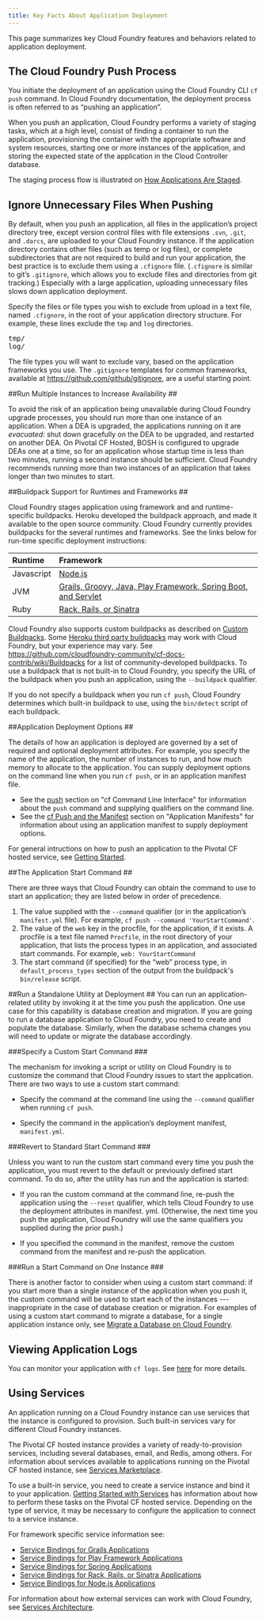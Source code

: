 ```yaml
---
title: Key Facts About Application Deployment
---
```



This page summarizes key Cloud Foundry features and behaviors related to application deployment.

## <a id='push-process'></a>The Cloud Foundry Push Process ##

You initiate the deployment of an application using the Cloud Foundry CLI `cf push` command. In Cloud Foundry documentation, the deployment process is often referred to as “pushing an application”.

When you push an application, Cloud Foundry performs a variety of staging tasks, which at a high level, consist of finding a container to run the application, provisioning the container with the appropriate software and system resources, starting one or more instances of the application, and storing the expected state of the application in the Cloud Controller database.

The staging process flow is illustrated on [How Applications Are Staged](/docs/running/architecture/how-applications-are-staged.html).

## <a id='exclude'></a>Ignore Unnecessary Files When Pushing ##

By default, when you push an application, all files in the application’s project directory tree, except version control files with file extensions `.svn`, `.git`, and `.darcs`, are uploaded to your Cloud Foundry instance. If the application directory contains other files (such as temp or log files), or complete subdirectories that are not required to build and run your application, the best practice is to exclude them using a `.cfignore` file. (`.cfignore` is similar to git’s `.gitignore`, which allows you to exclude files and directories from git tracking.)  Especially with a large application, uploading unnecessary files slows down application deployment.

Specify the files or file types you wish to exclude from upload in a text file, named `.cfignore`, in the root of your application directory structure.  For example, these lines exclude the `tmp` and `log` directories.

<pre class="terminal">
tmp/
log/
</pre>

The file types you will want to exclude vary, based on the application frameworks you use. The `.gitignore` templates for common frameworks, available at https://github.com/github/gitignore, are a useful starting point.

##<a id='instances'></a>Run Multiple Instances to Increase Availability ##

To avoid the risk of an application being unavailable during Cloud Foundry upgrade processes, you should run more than one instance of an application. When a DEA is upgraded, the applications running on it are _evacuated_: shut down gracefully on the DEA to be upgraded, and restarted on another DEA. On Pivotal CF Hosted, BOSH is configured to upgrade DEAs one at a time, so for an application whose startup time is less than two minutes, running a second instance should be sufficient. Cloud Foundry recommends running more than two instances of an application that takes longer than two minutes to start.


##<a id='buildpacks'></a>Buildpack Support for Runtimes and Frameworks ##

Cloud Foundry stages application using framework and and runtime-specific buildpacks. Heroku developed the buildpack approach, and made it available to the open source community.  Cloud Foundry currently provides buildpacks for the several runtimes and frameworks.  See the links below for run-time specific deployment instructions:

| Runtime        | Framework                                                                             |
| :------------- | :-------------                                                                        |
| Javascript     | [Node.js](/docs/using/deploying-apps/javascript/index.html)                           |
| JVM            | [Grails, Groovy, Java, Play Framework, Spring Boot, and Servlet](/docs/using/deploying-apps/jvm/index.html)|
| Ruby           | [Rack, Rails, or Sinatra](/docs/using/deploying-apps/ruby/index.html)                 |

Cloud Foundry also supports custom buildpacks as described on [Custom Buildpacks](/docs/using/deploying-apps/buildpacks.html).  Some <a href="https://devcenter.heroku.com/articles/third-party-buildpacks">Heroku third party buildpacks</a> may work with Cloud Foundry, but your experience may vary. See https://github.com/cloudfoundry-community/cf-docs-contrib/wiki/Buildpacks for a list of community-developed buildpacks. To use a buildpack that is not built-in to Cloud Foundry, you specify the URL of the buildpack when you push an application, using the `--buildpack` qualifier.

If you do not specify a buildpack when you run `cf push`, Cloud Foundry determines which built-in buildpack to use, using the `bin/detect` script of each buildpack.

##<a id='deploy-options'></a>Application Deployment Options ##

The details of how an application is deployed are governed by a set of required and optional deployment attributes. For example, you specify the name of the application, the number of instances to run, and how much memory to allocate to the application.  You can supply deployment options on the command line when you run `cf push`, or in an application manifest file.

* See the [push](/docs/using/managing-apps/cf/index.html#push) section on "cf Command Line Interface" for information about the `push` command and supplying qualifiers on the command line.
* See the [cf Push and the Manifest](/docs/using/deploying-apps/manifest.html#push-and-manifest) section on "Application Manifests" for information about using an application manifest to supply deployment options.


For general intructions on how to push an application to the Pivotal CF hosted service, see [Getting Started](/docs/dotcom/getting-started.html).

##<a id='start-command'></a>The Application Start Command ##

There are three ways that Cloud Foundry can obtain the command to use to start an application; they are listed below in order of precedence.

1. The value supplied with the `--command` qualifier (or in the application’s `manifest.yml` file). For example, `cf push --command 'YourStartCommand'`.
1. The value of the `web` key in the procfile, for the application, if it exists. A procfile is a text file named `Procfile`, in the root directory of your application, that lists the process types in an application, and associated start commands. For example, `web: YourStartCommand`
1. The start command (if specified) for the “web” process type, in `default_process_types` section of the output from the buildpack's `bin/release` script.

##<a id='run-utility'></a>Run a Standalone Utility at Deployment ##
You can run an application-related utility by invoking it at the time you push the application.
One use case for this capability is database creation and migration.  If you are going to run a database application to Cloud Foundry, you need to create and populate the database.  Similarly, when the database schema changes you will need to update or migrate the database accordingly.

###<a id='custom-start'></a>Specify a Custom Start Command ###


The mechanism for invoking a script or utility on Cloud Foundry is to customize the command that Cloud Foundry issues to start the application. There are two ways to use a custom start command:

* Specify the command at the command line using the `--command` qualifier when running `cf push`.

* Specify the command in the application’s deployment manifest, `manifest.yml`.

###<a id='revert-start'></a>Revert to Standard Start Command ###

Unless you want to run the custom start command every time you push the application, you must revert to the default or previously defined start command. To do so, after the utility has run and the application is started:

* If you ran the custom command at the command line, re-push the application using the `--reset` qualifier, which tells Cloud Foundry to use the deployment attributes in manifest. yml. (Otherwise, the next time you push the application, Cloud Foundry will use the same qualifiers you supplied during the prior push.)

* If you specified the command in the manifest, remove the custom command from the manifest and re-push the application.

###<a id='single-app'></a>Run a Start Command on One Instance ###

There is another factor to consider when using a custom start command:  if you start more than a single instance of the application when you push it, the custom command will be used to start each of the instances ---inappropriate in the case of database creation or migration. For examples of using a custom start command to migrate a database, for a single application instance only, see [Migrate a Database on Cloud Foundry](/docs/using/deploying-apps/migrate-db.html).

## <a id='logging'></a>Viewing Application Logs ##

You can monitor your application with `cf logs`. See [here](./logging.html) for more details.

## <a id='services'></a>Using Services ##

An application running on a Cloud Foundry instance can use services that the instance is configured to provision. Such built-in services vary for different Cloud Foundry instances.

The Pivotal CF hosted instance provides a variety of ready-to-provision services, including several databases, email, and Redis, among others.  For information about services available to applications running on the Pivotal CF hosted instance, see [Services Marketplace](/docs/dotcom/marketplace/services/index.html).

To use a built-in service, you need to create a service instance and bind it to your application.  [Getting Started with Services](/docs/dotcom/adding-a-service.html) has information about how to perform these tasks on the  Pivotal CF hosted service. Depending on the type of service, it may be necessary to configure the application to connect to a service instance.

For framework specific service information see:

* [Service Bindings for Grails Applications](/docs/using/services/grails-service-bindings.html)
* [Service Bindings for Play Framework Applications](/docs/using/services/play-framework-service-bindings.html)
* [Service Bindings for Spring Applications](/docs/using/services/spring-service-bindings.html)
* [Service Bindings for Rack, Rails, or Sinatra Applications](/docs/using/services/ruby-service-bindings.html)
* [Service Bindings for Node.js Applications](/docs/using/services/node-service-bindings.html)

For information about how external services can work with Cloud Foundry, see [Services Architecture](/docs/running/architecture/services/index.html).




